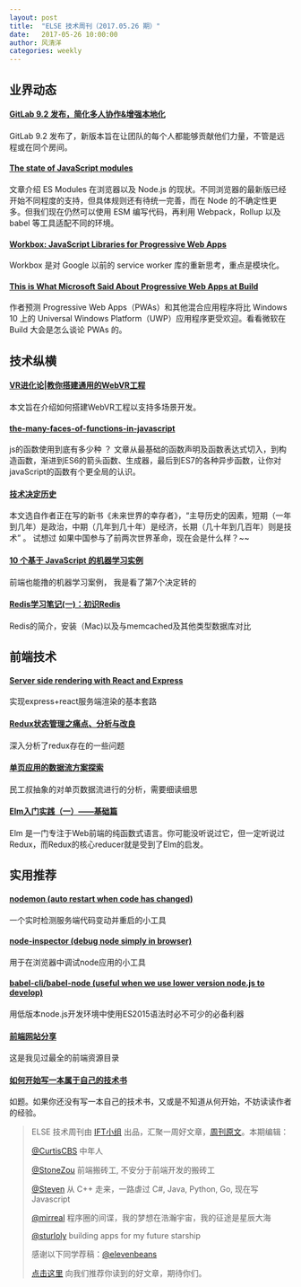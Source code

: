 ```yaml
---
layout: post
title:  "ELSE 技术周刊（2017.05.26 期）"
date:   2017-05-26 10:00:00
author: 风清洋
categories: weekly
---
```


## 业界动态

#### [GitLab 9.2 发布，简化多人协作&增强本地化](http://link.zhihu.com/?target=https%3A//github.com/gitlabhq/gitlabhq/blob/master/CHANGELOG.md)

GitLab 9.2 发布了，新版本旨在让团队的每个人都能够贡献他们力量，不管是远程或在同个房间。

#### [The state of JavaScript modules](http://link.zhihu.com/?target=https%3A//medium.com/webpack/the-state-of-javascript-modules-4636d1774358)

文章介绍 ES Modules 在浏览器以及 Node.js 的现状。不同浏览器的最新版已经开始不同程度的支持，但具体规则还有待统一完善，而在 Node 的不确定性更多。但我们现在仍然可以使用 ESM 编写代码，再利用 Webpack，Rollup 以及 babel 等工具适配不同的环境。

#### [Workbox: JavaScript Libraries for Progressive Web Apps](http://link.zhihu.com/?target=https%3A//workboxjs.org/)

Workbox 是对 Google 以前的 service worker 库的重新思考，重点是模块化。

#### [This is What Microsoft Said About Progressive Web Apps at Build](http://link.zhihu.com/?target=https%3A//www.thurrott.com/windows/windows-10/116101/microsoft-said-progressive-web-apps-build)

作者预测 Progressive Web Apps（PWAs）和其他混合应用程序将比 Windows 10 上的 Universal Windows Platform（UWP）应用程序更受欢迎。看看微软在 Build 大会是怎么谈论 PWAs 的。

## 技术纵横

#### [VR进化论|教你搭建通用的WebVR工程](http://link.zhihu.com/?target=http%3A//mp.weixin.qq.com/s/-Dy5BXSULDoDDE1gbclSOg)

本文旨在介绍如何搭建WebVR工程以支持多场景开发。

#### [the-many-faces-of-functions-in-javascript](http://link.zhihu.com/?target=https%3A//bocoup.com/blog/the-many-faces-of-functions-in-javascript)

js的函数使用到底有多少种 ？ 文章从最基础的函数声明及函数表达式切入，到构造函数，渐进到ES6的箭头函数、生成器，最后到ES7的各种异步函数，让你对javaScript的函数有个更全局的认识。

#### [技术决定历史](http://link.zhihu.com/?target=http%3A//www.ruanyifeng.com/blog/2017/05/technology-is-future.html)

本文选自作者正在写的新书《未来世界的幸存者》，“主导历史的因素，短期（一年到几年）是政治，中期（几年到几十年）是经济，长期（几十年到几百年）则是技术” 。 试想过 如果中国参与了前两次世界革命，现在会是什么样？~~

#### [10 个基于 JavaScript 的机器学习实例](https://zhuanlan.zhihu.com/p/26709518)

前端也能撸的机器学习案例， 我是看了第7个决定转的

#### [Redis学习笔记(一)：初识Redis](http://link.zhihu.com/?target=http%3A//lawtech0902.com/2017/03/25/Redis-1/)

Redis的简介，安装（Mac)以及与memcached及其他类型数据库对比

## 前端技术

#### [Server side rendering with React and Express](http://link.zhihu.com/?target=https%3A//medium.com/front-end-hacking/server-side-rendering-with-react-and-express-382591bfc77c)

实现express+react服务端渲染的基本套路

#### [Redux状态管理之痛点、分析与改良](https://zhuanlan.zhihu.com/p/27093191)

深入分析了redux存在的一些问题

#### [单页应用的数据流方案探索](https://zhuanlan.zhihu.com/p/26426054)

民工叔抽象的对单页数据流进行的分析，需要细读细思

#### [Elm入门实践（一）——基础篇](http://link.zhihu.com/?target=https%3A//segmentfault.com/a/1190000005701562)

Elm 是一门专注于Web前端的纯函数式语言。你可能没听说过它，但一定听说过Redux，而Redux的核心reducer就是受到了Elm的启发。

## 实用推荐

#### [nodemon (auto restart when code has changed)](http://link.zhihu.com/?target=https%3A//github.com/remy/nodemon)

一个实时检测服务端代码变动并重启的小工具

#### [node-inspector (debug node simply in browser)](http://link.zhihu.com/?target=https%3A//github.com/node-inspector/node-inspector)

用于在浏览器中调试node应用的小工具

#### [babel-cli/babel-node (useful when we use lower version node.js to develop)](http://link.zhihu.com/?target=https%3A//github.com/babel/example-node-server)

用低版本node.js开发环境中使用ES2015语法时必不可少的必备利器

#### [前端网站分享](http://link.zhihu.com/?target=http%3A//www.alloyteam.com/nav/)

这是我见过最全的前端资源目录

#### [如何开始写一本属于自己的技术书](http://link.zhihu.com/?target=https%3A//mp.weixin.qq.com/s/MsDZycS1t6Mh7WkxU-OGiw)

如题。如果你还没有写一本自己的技术书，又或是不知道从何开始，不妨读读作者的经验。


> ELSE 技术周刊由 [IFT小组](https://github.com/CtripFE) 出品，汇聚一周好文章，[周刊原文](https://zhuanlan.zhihu.com/p/27113543)。本期编辑：
>
> [@CurtisCBS](https://github.com/CurtisCBS) 中年人
>
> [@StoneZou](https://github.com/stoneyong) 前端搬砖工, 不安分于前端开发的搬砖工
>
> [@Steven](https://github.com/StevenX911) 从 C++ 走来，一路虐过 C#, Java, Python, Go, 现在写 Javascript
>
> [@mirreal](https://github.com/mirreal) 程序圈的间谍，我的梦想在浩瀚宇宙，我的征途是星辰大海
>
> [@sturloly](https://github.com/sturloly) building apps for my future starship
>
> 感谢以下同学荐稿：[@elevenbeans](https://github.com/elevenbeans)
>
> [点击这里](https://github.com/CtripFE/fe-weekly/issues) 向我们推荐你读到的好文章，期待你们。
